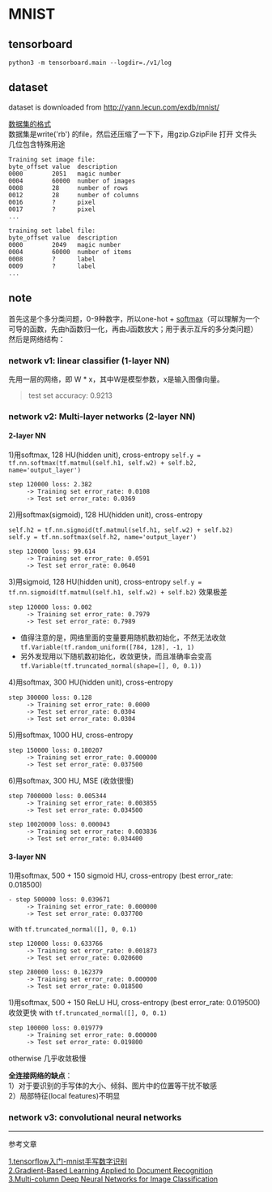 # MNIST

## tensorboard
`python3 -m tensorboard.main --logdir=./v1/log`

## dataset
dataset is downloaded from http://yann.lecun.com/exdb/mnist/

[数据集的格式](https://blog.csdn.net/wspba/article/details/54311566)  
数据集是write('rb') 的file，然后还压缩了一下下，用gzip.GzipFile 打开
文件头几位包含特殊用途  

    Training set image file:  
    byte_offset value  description  
    0000        2051   magic number  
    0004        60000  number of images  
    0008        28     number of rows  
    0012        28     number of columns  
    0016        ?      pixel  
    0017        ?      pixel  
    ...

    training set label file:  
    byte_offset value  description  
    0000        2049   magic number  
    0004        60000  number of items  
    0008        ?      label  
    0009        ?      label  
    ...

## note

首先这是个多分类问题，0-9种数字，所以one-hot + [softmax](http://ufldl.stanford.edu/wiki/index.php/Softmax%E5%9B%9E%E5%BD%92)（可以理解为一个可导的函数，先由h函数归一化，再由J函数放大；用于表示互斥的多分类问题）  
然后是网络结构：

### network v1: linear classifier (1-layer NN)

先用一层的网络，即 W * x，其中W是模型参数，x是输入图像向量。
> test set accuracy: 0.9213

### network v2: Multi-layer networks (2-layer NN)

#### 2-layer NN
1)用softmax, 128 HU(hidden unit), cross-entropy
`self.y = tf.nn.softmax(tf.matmul(self.h1, self.w2) + self.b2, name='output_layer')`
```
step 120000 loss: 2.382  
     -> Training set error_rate: 0.0108  
     -> Test set error_rate: 0.0369  
```
2)用softmax(sigmoid), 128 HU(hidden unit), cross-entropy
```
self.h2 = tf.nn.sigmoid(tf.matmul(self.h1, self.w2) + self.b2)
self.y = tf.nn.softmax(self.h2, name='output_layer')
```
```
step 120000 loss: 99.614  
     -> Training set error_rate: 0.0591  
     -> Test set error_rate: 0.0640  
```
3)用sigmoid, 128 HU(hidden unit), cross-entropy
`self.y = tf.nn.sigmoid(tf.matmul(self.h1, self.w2) + self.b2)`
效果极差
```
step 120000 loss: 0.002  
     -> Training set error_rate: 0.7979  
     -> Test set error_rate: 0.7989  
```
- 值得注意的是，网络里面的变量要用随机数初始化，不然无法收敛
`tf.Variable(tf.random_uniform([784, 128], -1, 1)`
- 另外发现用以下随机数初始化，收敛更快，而且准确率会变高
`tf.Variable(tf.truncated_normal(shape=[], 0, 0.1))`

4)用softmax, 300 HU(hidden unit), cross-entropy
```
step 300000 loss: 0.128  
     -> Training set error_rate: 0.0000  
     -> Test set error_rate: 0.0304  
     -> Test set error_rate: 0.0304  
```
5)用softmax, 1000 HU, cross-entropy
```
step 150000 loss: 0.180207  
     -> Training set error_rate: 0.000000  
     -> Test set error_rate: 0.037500  
```
6)用softmax, 300 HU, MSE (收敛很慢)
```
step 7000000 loss: 0.005344  
     -> Training set error_rate: 0.003855  
     -> Test set error_rate: 0.034500  
```
```
step 10020000 loss: 0.000043  
     -> Training set error_rate: 0.003836  
     -> Test set error_rate: 0.034400  
```
#### 3-layer NN

1)用softmax, 500 + 150 sigmoid HU, cross-entropy (best error_rate: 0.018500)
```
- step 500000 loss: 0.039671  
     -> Training set error_rate: 0.000000  
     -> Test set error_rate: 0.037700
```
with `tf.truncated_normal([], 0, 0.1)`
```
step 120000 loss: 0.633766  
     -> Training set error_rate: 0.001873  
     -> Test set error_rate: 0.020600  
```
```
step 280000 loss: 0.162379  
     -> Training set error_rate: 0.000000  
     -> Test set error_rate: 0.018500  
```
1)用softmax, 500 + 150 ReLU HU, cross-entropy (best error_rate: 0.019500)  
收敛更快
with `tf.truncated_normal([], 0, 0.1)`
```
step 100000 loss: 0.019779  
     -> Training set error_rate: 0.000000  
     -> Test set error_rate: 0.019800    
```
otherwise 几乎收敛极慢


**全连接网络的缺点**：  
1）对于要识别的手写体的大小、倾斜、图片中的位置等干扰不敏感  
2）局部特征(local features)不明显  

### network v3: convolutional neural networks





---

参考文章

[1.tensorflow入门-mnist手写数字识别](https://geektutu.com/post/tensorflow-mnist-simplest.html)  
[2.Gradient-Based Learning Applied to Document Recognition](http://yann.lecun.com/exdb/publis/pdf/lecun-98.pdf)  
[3.Multi-column Deep Neural Networks for Image Classification](https://arxiv.org/pdf/1202.2745.pdf)  

